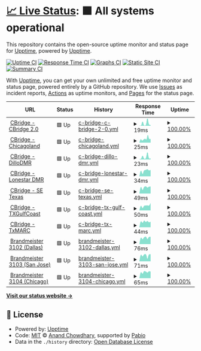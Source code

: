 # [📈 Live Status](https://demo.upptime.js.org): <!--live status--> **🟩 All systems operational**

This repository contains the open-source uptime monitor and status page for [Upptime](https://upptime.js.org), powered by [Upptime](https://github.com/upptime/upptime).

[![Uptime CI](https://github.com/Cotterville/upptime/workflows/Uptime%20CI/badge.svg)](https://github.com/Cotterville/upptime/actions?query=workflow%3A%22Uptime+CI%22)
[![Response Time CI](https://github.com/Cotterville/upptime/workflows/Response%20Time%20CI/badge.svg)](https://github.com/Cotterville/upptime/actions?query=workflow%3A%22Response+Time+CI%22)
[![Graphs CI](https://github.com/Cotterville/upptime/workflows/Graphs%20CI/badge.svg)](https://github.com/Cotterville/upptime/actions?query=workflow%3A%22Graphs+CI%22)
[![Static Site CI](https://github.com/Cotterville/upptime/workflows/Static%20Site%20CI/badge.svg)](https://github.com/Cotterville/upptime/actions?query=workflow%3A%22Static+Site+CI%22)
[![Summary CI](https://github.com/Cotterville/upptime/workflows/Summary%20CI/badge.svg)](https://github.com/Cotterville/upptime/actions?query=workflow%3A%22Summary+CI%22)

With [Upptime](https://upptime.js.org), you can get your own unlimited and free uptime monitor and status page, powered entirely by a GitHub repository. We use [Issues](https://github.com/upptime/upptime/issues) as incident reports, [Actions](https://github.com/Cotterville/upptime/actions) as uptime monitors, and [Pages](https://demo.upptime.js.org) for the status page.

<!--start: status pages-->
<!-- This summary is generated by Upptime (https://github.com/upptime/upptime) -->
<!-- Do not edit this manually, your changes will be overwritten -->
<!-- prettier-ignore -->
| URL | Status | History | Response Time | Uptime |
| --- | ------ | ------- | ------------- | ------ |
| <img alt="" src="https://raw.githubusercontent.com/Cotterville/upptime/master/assets/tower-favicon.ico" height="13"> [CBridge - CBridge 2.0](64.111.99.38) | 🟩 Up | [c-bridge-c-bridge-2-0.yml](https://github.com/Cotterville/upptime/commits/HEAD/history/c-bridge-c-bridge-2-0.yml) | <details><summary><img alt="Response time graph" src="./graphs/c-bridge-c-bridge-2-0/response-time-week.png" height="20"> 19ms</summary><br><a href="https://status.dmrtexas.net/history/c-bridge-c-bridge-2-0"><img alt="Response time 28" src="https://img.shields.io/endpoint?url=https%3A%2F%2Fraw.githubusercontent.com%2FCotterville%2Fupptime%2FHEAD%2Fapi%2Fc-bridge-c-bridge-2-0%2Fresponse-time.json"></a><br><a href="https://status.dmrtexas.net/history/c-bridge-c-bridge-2-0"><img alt="24-hour response time 6" src="https://img.shields.io/endpoint?url=https%3A%2F%2Fraw.githubusercontent.com%2FCotterville%2Fupptime%2FHEAD%2Fapi%2Fc-bridge-c-bridge-2-0%2Fresponse-time-day.json"></a><br><a href="https://status.dmrtexas.net/history/c-bridge-c-bridge-2-0"><img alt="7-day response time 19" src="https://img.shields.io/endpoint?url=https%3A%2F%2Fraw.githubusercontent.com%2FCotterville%2Fupptime%2FHEAD%2Fapi%2Fc-bridge-c-bridge-2-0%2Fresponse-time-week.json"></a><br><a href="https://status.dmrtexas.net/history/c-bridge-c-bridge-2-0"><img alt="30-day response time 21" src="https://img.shields.io/endpoint?url=https%3A%2F%2Fraw.githubusercontent.com%2FCotterville%2Fupptime%2FHEAD%2Fapi%2Fc-bridge-c-bridge-2-0%2Fresponse-time-month.json"></a><br><a href="https://status.dmrtexas.net/history/c-bridge-c-bridge-2-0"><img alt="1-year response time 28" src="https://img.shields.io/endpoint?url=https%3A%2F%2Fraw.githubusercontent.com%2FCotterville%2Fupptime%2FHEAD%2Fapi%2Fc-bridge-c-bridge-2-0%2Fresponse-time-year.json"></a></details> | <details><summary><a href="https://status.dmrtexas.net/history/c-bridge-c-bridge-2-0">100.00%</a></summary><a href="https://status.dmrtexas.net/history/c-bridge-c-bridge-2-0"><img alt="All-time uptime 100.00%" src="https://img.shields.io/endpoint?url=https%3A%2F%2Fraw.githubusercontent.com%2FCotterville%2Fupptime%2FHEAD%2Fapi%2Fc-bridge-c-bridge-2-0%2Fuptime.json"></a><br><a href="https://status.dmrtexas.net/history/c-bridge-c-bridge-2-0"><img alt="24-hour uptime 100.00%" src="https://img.shields.io/endpoint?url=https%3A%2F%2Fraw.githubusercontent.com%2FCotterville%2Fupptime%2FHEAD%2Fapi%2Fc-bridge-c-bridge-2-0%2Fuptime-day.json"></a><br><a href="https://status.dmrtexas.net/history/c-bridge-c-bridge-2-0"><img alt="7-day uptime 100.00%" src="https://img.shields.io/endpoint?url=https%3A%2F%2Fraw.githubusercontent.com%2FCotterville%2Fupptime%2FHEAD%2Fapi%2Fc-bridge-c-bridge-2-0%2Fuptime-week.json"></a><br><a href="https://status.dmrtexas.net/history/c-bridge-c-bridge-2-0"><img alt="30-day uptime 100.00%" src="https://img.shields.io/endpoint?url=https%3A%2F%2Fraw.githubusercontent.com%2FCotterville%2Fupptime%2FHEAD%2Fapi%2Fc-bridge-c-bridge-2-0%2Fuptime-month.json"></a><br><a href="https://status.dmrtexas.net/history/c-bridge-c-bridge-2-0"><img alt="1-year uptime 100.00%" src="https://img.shields.io/endpoint?url=https%3A%2F%2Fraw.githubusercontent.com%2FCotterville%2Fupptime%2FHEAD%2Fapi%2Fc-bridge-c-bridge-2-0%2Fuptime-year.json"></a></details>
| <img alt="" src="https://raw.githubusercontent.com/Cotterville/upptime/master/assets/tower-favicon.ico" height="13"> [CBridge - Chicagoland](107.191.49.134) | 🟩 Up | [c-bridge-chicagoland.yml](https://github.com/Cotterville/upptime/commits/HEAD/history/c-bridge-chicagoland.yml) | <details><summary><img alt="Response time graph" src="./graphs/c-bridge-chicagoland/response-time-week.png" height="20"> 25ms</summary><br><a href="https://status.dmrtexas.net/history/c-bridge-chicagoland"><img alt="Response time 31" src="https://img.shields.io/endpoint?url=https%3A%2F%2Fraw.githubusercontent.com%2FCotterville%2Fupptime%2FHEAD%2Fapi%2Fc-bridge-chicagoland%2Fresponse-time.json"></a><br><a href="https://status.dmrtexas.net/history/c-bridge-chicagoland"><img alt="24-hour response time 24" src="https://img.shields.io/endpoint?url=https%3A%2F%2Fraw.githubusercontent.com%2FCotterville%2Fupptime%2FHEAD%2Fapi%2Fc-bridge-chicagoland%2Fresponse-time-day.json"></a><br><a href="https://status.dmrtexas.net/history/c-bridge-chicagoland"><img alt="7-day response time 25" src="https://img.shields.io/endpoint?url=https%3A%2F%2Fraw.githubusercontent.com%2FCotterville%2Fupptime%2FHEAD%2Fapi%2Fc-bridge-chicagoland%2Fresponse-time-week.json"></a><br><a href="https://status.dmrtexas.net/history/c-bridge-chicagoland"><img alt="30-day response time 53" src="https://img.shields.io/endpoint?url=https%3A%2F%2Fraw.githubusercontent.com%2FCotterville%2Fupptime%2FHEAD%2Fapi%2Fc-bridge-chicagoland%2Fresponse-time-month.json"></a><br><a href="https://status.dmrtexas.net/history/c-bridge-chicagoland"><img alt="1-year response time 32" src="https://img.shields.io/endpoint?url=https%3A%2F%2Fraw.githubusercontent.com%2FCotterville%2Fupptime%2FHEAD%2Fapi%2Fc-bridge-chicagoland%2Fresponse-time-year.json"></a></details> | <details><summary><a href="https://status.dmrtexas.net/history/c-bridge-chicagoland">100.00%</a></summary><a href="https://status.dmrtexas.net/history/c-bridge-chicagoland"><img alt="All-time uptime 99.98%" src="https://img.shields.io/endpoint?url=https%3A%2F%2Fraw.githubusercontent.com%2FCotterville%2Fupptime%2FHEAD%2Fapi%2Fc-bridge-chicagoland%2Fuptime.json"></a><br><a href="https://status.dmrtexas.net/history/c-bridge-chicagoland"><img alt="24-hour uptime 100.00%" src="https://img.shields.io/endpoint?url=https%3A%2F%2Fraw.githubusercontent.com%2FCotterville%2Fupptime%2FHEAD%2Fapi%2Fc-bridge-chicagoland%2Fuptime-day.json"></a><br><a href="https://status.dmrtexas.net/history/c-bridge-chicagoland"><img alt="7-day uptime 100.00%" src="https://img.shields.io/endpoint?url=https%3A%2F%2Fraw.githubusercontent.com%2FCotterville%2Fupptime%2FHEAD%2Fapi%2Fc-bridge-chicagoland%2Fuptime-week.json"></a><br><a href="https://status.dmrtexas.net/history/c-bridge-chicagoland"><img alt="30-day uptime 100.00%" src="https://img.shields.io/endpoint?url=https%3A%2F%2Fraw.githubusercontent.com%2FCotterville%2Fupptime%2FHEAD%2Fapi%2Fc-bridge-chicagoland%2Fuptime-month.json"></a><br><a href="https://status.dmrtexas.net/history/c-bridge-chicagoland"><img alt="1-year uptime 99.97%" src="https://img.shields.io/endpoint?url=https%3A%2F%2Fraw.githubusercontent.com%2FCotterville%2Fupptime%2FHEAD%2Fapi%2Fc-bridge-chicagoland%2Fuptime-year.json"></a></details>
| <img alt="" src="https://raw.githubusercontent.com/Cotterville/upptime/master/assets/tower-favicon.ico" height="13"> [CBridge - DilloDMR](45.55.152.18) | 🟩 Up | [c-bridge-dillo-dmr.yml](https://github.com/Cotterville/upptime/commits/HEAD/history/c-bridge-dillo-dmr.yml) | <details><summary><img alt="Response time graph" src="./graphs/c-bridge-dillo-dmr/response-time-week.png" height="20"> 23ms</summary><br><a href="https://status.dmrtexas.net/history/c-bridge-dillo-dmr"><img alt="Response time 31" src="https://img.shields.io/endpoint?url=https%3A%2F%2Fraw.githubusercontent.com%2FCotterville%2Fupptime%2FHEAD%2Fapi%2Fc-bridge-dillo-dmr%2Fresponse-time.json"></a><br><a href="https://status.dmrtexas.net/history/c-bridge-dillo-dmr"><img alt="24-hour response time 11" src="https://img.shields.io/endpoint?url=https%3A%2F%2Fraw.githubusercontent.com%2FCotterville%2Fupptime%2FHEAD%2Fapi%2Fc-bridge-dillo-dmr%2Fresponse-time-day.json"></a><br><a href="https://status.dmrtexas.net/history/c-bridge-dillo-dmr"><img alt="7-day response time 23" src="https://img.shields.io/endpoint?url=https%3A%2F%2Fraw.githubusercontent.com%2FCotterville%2Fupptime%2FHEAD%2Fapi%2Fc-bridge-dillo-dmr%2Fresponse-time-week.json"></a><br><a href="https://status.dmrtexas.net/history/c-bridge-dillo-dmr"><img alt="30-day response time 26" src="https://img.shields.io/endpoint?url=https%3A%2F%2Fraw.githubusercontent.com%2FCotterville%2Fupptime%2FHEAD%2Fapi%2Fc-bridge-dillo-dmr%2Fresponse-time-month.json"></a><br><a href="https://status.dmrtexas.net/history/c-bridge-dillo-dmr"><img alt="1-year response time 31" src="https://img.shields.io/endpoint?url=https%3A%2F%2Fraw.githubusercontent.com%2FCotterville%2Fupptime%2FHEAD%2Fapi%2Fc-bridge-dillo-dmr%2Fresponse-time-year.json"></a></details> | <details><summary><a href="https://status.dmrtexas.net/history/c-bridge-dillo-dmr">100.00%</a></summary><a href="https://status.dmrtexas.net/history/c-bridge-dillo-dmr"><img alt="All-time uptime 100.00%" src="https://img.shields.io/endpoint?url=https%3A%2F%2Fraw.githubusercontent.com%2FCotterville%2Fupptime%2FHEAD%2Fapi%2Fc-bridge-dillo-dmr%2Fuptime.json"></a><br><a href="https://status.dmrtexas.net/history/c-bridge-dillo-dmr"><img alt="24-hour uptime 100.00%" src="https://img.shields.io/endpoint?url=https%3A%2F%2Fraw.githubusercontent.com%2FCotterville%2Fupptime%2FHEAD%2Fapi%2Fc-bridge-dillo-dmr%2Fuptime-day.json"></a><br><a href="https://status.dmrtexas.net/history/c-bridge-dillo-dmr"><img alt="7-day uptime 100.00%" src="https://img.shields.io/endpoint?url=https%3A%2F%2Fraw.githubusercontent.com%2FCotterville%2Fupptime%2FHEAD%2Fapi%2Fc-bridge-dillo-dmr%2Fuptime-week.json"></a><br><a href="https://status.dmrtexas.net/history/c-bridge-dillo-dmr"><img alt="30-day uptime 100.00%" src="https://img.shields.io/endpoint?url=https%3A%2F%2Fraw.githubusercontent.com%2FCotterville%2Fupptime%2FHEAD%2Fapi%2Fc-bridge-dillo-dmr%2Fuptime-month.json"></a><br><a href="https://status.dmrtexas.net/history/c-bridge-dillo-dmr"><img alt="1-year uptime 100.00%" src="https://img.shields.io/endpoint?url=https%3A%2F%2Fraw.githubusercontent.com%2FCotterville%2Fupptime%2FHEAD%2Fapi%2Fc-bridge-dillo-dmr%2Fuptime-year.json"></a></details>
| <img alt="" src="https://raw.githubusercontent.com/Cotterville/upptime/master/assets/tower-favicon.ico" height="13"> [CBridge - Lonestar DMR](192.92.239.155) | 🟩 Up | [c-bridge-lonestar-dmr.yml](https://github.com/Cotterville/upptime/commits/HEAD/history/c-bridge-lonestar-dmr.yml) | <details><summary><img alt="Response time graph" src="./graphs/c-bridge-lonestar-dmr/response-time-week.png" height="20"> 34ms</summary><br><a href="https://status.dmrtexas.net/history/c-bridge-lonestar-dmr"><img alt="Response time 35" src="https://img.shields.io/endpoint?url=https%3A%2F%2Fraw.githubusercontent.com%2FCotterville%2Fupptime%2FHEAD%2Fapi%2Fc-bridge-lonestar-dmr%2Fresponse-time.json"></a><br><a href="https://status.dmrtexas.net/history/c-bridge-lonestar-dmr"><img alt="24-hour response time 38" src="https://img.shields.io/endpoint?url=https%3A%2F%2Fraw.githubusercontent.com%2FCotterville%2Fupptime%2FHEAD%2Fapi%2Fc-bridge-lonestar-dmr%2Fresponse-time-day.json"></a><br><a href="https://status.dmrtexas.net/history/c-bridge-lonestar-dmr"><img alt="7-day response time 34" src="https://img.shields.io/endpoint?url=https%3A%2F%2Fraw.githubusercontent.com%2FCotterville%2Fupptime%2FHEAD%2Fapi%2Fc-bridge-lonestar-dmr%2Fresponse-time-week.json"></a><br><a href="https://status.dmrtexas.net/history/c-bridge-lonestar-dmr"><img alt="30-day response time 33" src="https://img.shields.io/endpoint?url=https%3A%2F%2Fraw.githubusercontent.com%2FCotterville%2Fupptime%2FHEAD%2Fapi%2Fc-bridge-lonestar-dmr%2Fresponse-time-month.json"></a><br><a href="https://status.dmrtexas.net/history/c-bridge-lonestar-dmr"><img alt="1-year response time 35" src="https://img.shields.io/endpoint?url=https%3A%2F%2Fraw.githubusercontent.com%2FCotterville%2Fupptime%2FHEAD%2Fapi%2Fc-bridge-lonestar-dmr%2Fresponse-time-year.json"></a></details> | <details><summary><a href="https://status.dmrtexas.net/history/c-bridge-lonestar-dmr">100.00%</a></summary><a href="https://status.dmrtexas.net/history/c-bridge-lonestar-dmr"><img alt="All-time uptime 98.60%" src="https://img.shields.io/endpoint?url=https%3A%2F%2Fraw.githubusercontent.com%2FCotterville%2Fupptime%2FHEAD%2Fapi%2Fc-bridge-lonestar-dmr%2Fuptime.json"></a><br><a href="https://status.dmrtexas.net/history/c-bridge-lonestar-dmr"><img alt="24-hour uptime 100.00%" src="https://img.shields.io/endpoint?url=https%3A%2F%2Fraw.githubusercontent.com%2FCotterville%2Fupptime%2FHEAD%2Fapi%2Fc-bridge-lonestar-dmr%2Fuptime-day.json"></a><br><a href="https://status.dmrtexas.net/history/c-bridge-lonestar-dmr"><img alt="7-day uptime 100.00%" src="https://img.shields.io/endpoint?url=https%3A%2F%2Fraw.githubusercontent.com%2FCotterville%2Fupptime%2FHEAD%2Fapi%2Fc-bridge-lonestar-dmr%2Fuptime-week.json"></a><br><a href="https://status.dmrtexas.net/history/c-bridge-lonestar-dmr"><img alt="30-day uptime 100.00%" src="https://img.shields.io/endpoint?url=https%3A%2F%2Fraw.githubusercontent.com%2FCotterville%2Fupptime%2FHEAD%2Fapi%2Fc-bridge-lonestar-dmr%2Fuptime-month.json"></a><br><a href="https://status.dmrtexas.net/history/c-bridge-lonestar-dmr"><img alt="1-year uptime 98.47%" src="https://img.shields.io/endpoint?url=https%3A%2F%2Fraw.githubusercontent.com%2FCotterville%2Fupptime%2FHEAD%2Fapi%2Fc-bridge-lonestar-dmr%2Fuptime-year.json"></a></details>
| <img alt="" src="https://raw.githubusercontent.com/Cotterville/upptime/master/assets/tower-favicon.ico" height="13"> [CBridge - SE Texas](199.66.149.2) | 🟩 Up | [c-bridge-se-texas.yml](https://github.com/Cotterville/upptime/commits/HEAD/history/c-bridge-se-texas.yml) | <details><summary><img alt="Response time graph" src="./graphs/c-bridge-se-texas/response-time-week.png" height="20"> 49ms</summary><br><a href="https://status.dmrtexas.net/history/c-bridge-se-texas"><img alt="Response time 48" src="https://img.shields.io/endpoint?url=https%3A%2F%2Fraw.githubusercontent.com%2FCotterville%2Fupptime%2FHEAD%2Fapi%2Fc-bridge-se-texas%2Fresponse-time.json"></a><br><a href="https://status.dmrtexas.net/history/c-bridge-se-texas"><img alt="24-hour response time 56" src="https://img.shields.io/endpoint?url=https%3A%2F%2Fraw.githubusercontent.com%2FCotterville%2Fupptime%2FHEAD%2Fapi%2Fc-bridge-se-texas%2Fresponse-time-day.json"></a><br><a href="https://status.dmrtexas.net/history/c-bridge-se-texas"><img alt="7-day response time 49" src="https://img.shields.io/endpoint?url=https%3A%2F%2Fraw.githubusercontent.com%2FCotterville%2Fupptime%2FHEAD%2Fapi%2Fc-bridge-se-texas%2Fresponse-time-week.json"></a><br><a href="https://status.dmrtexas.net/history/c-bridge-se-texas"><img alt="30-day response time 51" src="https://img.shields.io/endpoint?url=https%3A%2F%2Fraw.githubusercontent.com%2FCotterville%2Fupptime%2FHEAD%2Fapi%2Fc-bridge-se-texas%2Fresponse-time-month.json"></a><br><a href="https://status.dmrtexas.net/history/c-bridge-se-texas"><img alt="1-year response time 48" src="https://img.shields.io/endpoint?url=https%3A%2F%2Fraw.githubusercontent.com%2FCotterville%2Fupptime%2FHEAD%2Fapi%2Fc-bridge-se-texas%2Fresponse-time-year.json"></a></details> | <details><summary><a href="https://status.dmrtexas.net/history/c-bridge-se-texas">100.00%</a></summary><a href="https://status.dmrtexas.net/history/c-bridge-se-texas"><img alt="All-time uptime 95.99%" src="https://img.shields.io/endpoint?url=https%3A%2F%2Fraw.githubusercontent.com%2FCotterville%2Fupptime%2FHEAD%2Fapi%2Fc-bridge-se-texas%2Fuptime.json"></a><br><a href="https://status.dmrtexas.net/history/c-bridge-se-texas"><img alt="24-hour uptime 100.00%" src="https://img.shields.io/endpoint?url=https%3A%2F%2Fraw.githubusercontent.com%2FCotterville%2Fupptime%2FHEAD%2Fapi%2Fc-bridge-se-texas%2Fuptime-day.json"></a><br><a href="https://status.dmrtexas.net/history/c-bridge-se-texas"><img alt="7-day uptime 100.00%" src="https://img.shields.io/endpoint?url=https%3A%2F%2Fraw.githubusercontent.com%2FCotterville%2Fupptime%2FHEAD%2Fapi%2Fc-bridge-se-texas%2Fuptime-week.json"></a><br><a href="https://status.dmrtexas.net/history/c-bridge-se-texas"><img alt="30-day uptime 100.00%" src="https://img.shields.io/endpoint?url=https%3A%2F%2Fraw.githubusercontent.com%2FCotterville%2Fupptime%2FHEAD%2Fapi%2Fc-bridge-se-texas%2Fuptime-month.json"></a><br><a href="https://status.dmrtexas.net/history/c-bridge-se-texas"><img alt="1-year uptime 95.60%" src="https://img.shields.io/endpoint?url=https%3A%2F%2Fraw.githubusercontent.com%2FCotterville%2Fupptime%2FHEAD%2Fapi%2Fc-bridge-se-texas%2Fuptime-year.json"></a></details>
| <img alt="" src="https://raw.githubusercontent.com/Cotterville/upptime/master/assets/tower-favicon.ico" height="13"> [CBridge - TXGulfCoast](66.170.192.14) | 🟩 Up | [c-bridge-tx-gulf-coast.yml](https://github.com/Cotterville/upptime/commits/HEAD/history/c-bridge-tx-gulf-coast.yml) | <details><summary><img alt="Response time graph" src="./graphs/c-bridge-tx-gulf-coast/response-time-week.png" height="20"> 50ms</summary><br><a href="https://status.dmrtexas.net/history/c-bridge-tx-gulf-coast"><img alt="Response time 55" src="https://img.shields.io/endpoint?url=https%3A%2F%2Fraw.githubusercontent.com%2FCotterville%2Fupptime%2FHEAD%2Fapi%2Fc-bridge-tx-gulf-coast%2Fresponse-time.json"></a><br><a href="https://status.dmrtexas.net/history/c-bridge-tx-gulf-coast"><img alt="24-hour response time 78" src="https://img.shields.io/endpoint?url=https%3A%2F%2Fraw.githubusercontent.com%2FCotterville%2Fupptime%2FHEAD%2Fapi%2Fc-bridge-tx-gulf-coast%2Fresponse-time-day.json"></a><br><a href="https://status.dmrtexas.net/history/c-bridge-tx-gulf-coast"><img alt="7-day response time 50" src="https://img.shields.io/endpoint?url=https%3A%2F%2Fraw.githubusercontent.com%2FCotterville%2Fupptime%2FHEAD%2Fapi%2Fc-bridge-tx-gulf-coast%2Fresponse-time-week.json"></a><br><a href="https://status.dmrtexas.net/history/c-bridge-tx-gulf-coast"><img alt="30-day response time 47" src="https://img.shields.io/endpoint?url=https%3A%2F%2Fraw.githubusercontent.com%2FCotterville%2Fupptime%2FHEAD%2Fapi%2Fc-bridge-tx-gulf-coast%2Fresponse-time-month.json"></a><br><a href="https://status.dmrtexas.net/history/c-bridge-tx-gulf-coast"><img alt="1-year response time 55" src="https://img.shields.io/endpoint?url=https%3A%2F%2Fraw.githubusercontent.com%2FCotterville%2Fupptime%2FHEAD%2Fapi%2Fc-bridge-tx-gulf-coast%2Fresponse-time-year.json"></a></details> | <details><summary><a href="https://status.dmrtexas.net/history/c-bridge-tx-gulf-coast">100.00%</a></summary><a href="https://status.dmrtexas.net/history/c-bridge-tx-gulf-coast"><img alt="All-time uptime 94.59%" src="https://img.shields.io/endpoint?url=https%3A%2F%2Fraw.githubusercontent.com%2FCotterville%2Fupptime%2FHEAD%2Fapi%2Fc-bridge-tx-gulf-coast%2Fuptime.json"></a><br><a href="https://status.dmrtexas.net/history/c-bridge-tx-gulf-coast"><img alt="24-hour uptime 100.00%" src="https://img.shields.io/endpoint?url=https%3A%2F%2Fraw.githubusercontent.com%2FCotterville%2Fupptime%2FHEAD%2Fapi%2Fc-bridge-tx-gulf-coast%2Fuptime-day.json"></a><br><a href="https://status.dmrtexas.net/history/c-bridge-tx-gulf-coast"><img alt="7-day uptime 100.00%" src="https://img.shields.io/endpoint?url=https%3A%2F%2Fraw.githubusercontent.com%2FCotterville%2Fupptime%2FHEAD%2Fapi%2Fc-bridge-tx-gulf-coast%2Fuptime-week.json"></a><br><a href="https://status.dmrtexas.net/history/c-bridge-tx-gulf-coast"><img alt="30-day uptime 99.96%" src="https://img.shields.io/endpoint?url=https%3A%2F%2Fraw.githubusercontent.com%2FCotterville%2Fupptime%2FHEAD%2Fapi%2Fc-bridge-tx-gulf-coast%2Fuptime-month.json"></a><br><a href="https://status.dmrtexas.net/history/c-bridge-tx-gulf-coast"><img alt="1-year uptime 94.75%" src="https://img.shields.io/endpoint?url=https%3A%2F%2Fraw.githubusercontent.com%2FCotterville%2Fupptime%2FHEAD%2Fapi%2Fc-bridge-tx-gulf-coast%2Fuptime-year.json"></a></details>
| <img alt="" src="https://raw.githubusercontent.com/Cotterville/upptime/master/assets/tower-favicon.ico" height="13"> [CBridge - TxMARC](72.20.134.101) | 🟩 Up | [c-bridge-tx-marc.yml](https://github.com/Cotterville/upptime/commits/HEAD/history/c-bridge-tx-marc.yml) | <details><summary><img alt="Response time graph" src="./graphs/c-bridge-tx-marc/response-time-week.png" height="20"> 44ms</summary><br><a href="https://status.dmrtexas.net/history/c-bridge-tx-marc"><img alt="Response time 44" src="https://img.shields.io/endpoint?url=https%3A%2F%2Fraw.githubusercontent.com%2FCotterville%2Fupptime%2FHEAD%2Fapi%2Fc-bridge-tx-marc%2Fresponse-time.json"></a><br><a href="https://status.dmrtexas.net/history/c-bridge-tx-marc"><img alt="24-hour response time 44" src="https://img.shields.io/endpoint?url=https%3A%2F%2Fraw.githubusercontent.com%2FCotterville%2Fupptime%2FHEAD%2Fapi%2Fc-bridge-tx-marc%2Fresponse-time-day.json"></a><br><a href="https://status.dmrtexas.net/history/c-bridge-tx-marc"><img alt="7-day response time 44" src="https://img.shields.io/endpoint?url=https%3A%2F%2Fraw.githubusercontent.com%2FCotterville%2Fupptime%2FHEAD%2Fapi%2Fc-bridge-tx-marc%2Fresponse-time-week.json"></a><br><a href="https://status.dmrtexas.net/history/c-bridge-tx-marc"><img alt="30-day response time 41" src="https://img.shields.io/endpoint?url=https%3A%2F%2Fraw.githubusercontent.com%2FCotterville%2Fupptime%2FHEAD%2Fapi%2Fc-bridge-tx-marc%2Fresponse-time-month.json"></a><br><a href="https://status.dmrtexas.net/history/c-bridge-tx-marc"><img alt="1-year response time 44" src="https://img.shields.io/endpoint?url=https%3A%2F%2Fraw.githubusercontent.com%2FCotterville%2Fupptime%2FHEAD%2Fapi%2Fc-bridge-tx-marc%2Fresponse-time-year.json"></a></details> | <details><summary><a href="https://status.dmrtexas.net/history/c-bridge-tx-marc">100.00%</a></summary><a href="https://status.dmrtexas.net/history/c-bridge-tx-marc"><img alt="All-time uptime 98.18%" src="https://img.shields.io/endpoint?url=https%3A%2F%2Fraw.githubusercontent.com%2FCotterville%2Fupptime%2FHEAD%2Fapi%2Fc-bridge-tx-marc%2Fuptime.json"></a><br><a href="https://status.dmrtexas.net/history/c-bridge-tx-marc"><img alt="24-hour uptime 100.00%" src="https://img.shields.io/endpoint?url=https%3A%2F%2Fraw.githubusercontent.com%2FCotterville%2Fupptime%2FHEAD%2Fapi%2Fc-bridge-tx-marc%2Fuptime-day.json"></a><br><a href="https://status.dmrtexas.net/history/c-bridge-tx-marc"><img alt="7-day uptime 100.00%" src="https://img.shields.io/endpoint?url=https%3A%2F%2Fraw.githubusercontent.com%2FCotterville%2Fupptime%2FHEAD%2Fapi%2Fc-bridge-tx-marc%2Fuptime-week.json"></a><br><a href="https://status.dmrtexas.net/history/c-bridge-tx-marc"><img alt="30-day uptime 100.00%" src="https://img.shields.io/endpoint?url=https%3A%2F%2Fraw.githubusercontent.com%2FCotterville%2Fupptime%2FHEAD%2Fapi%2Fc-bridge-tx-marc%2Fuptime-month.json"></a><br><a href="https://status.dmrtexas.net/history/c-bridge-tx-marc"><img alt="1-year uptime 98.01%" src="https://img.shields.io/endpoint?url=https%3A%2F%2Fraw.githubusercontent.com%2FCotterville%2Fupptime%2FHEAD%2Fapi%2Fc-bridge-tx-marc%2Fuptime-year.json"></a></details>
| <img alt="" src="https://raw.githubusercontent.com/Cotterville/upptime/master/assets/server-favicon.ico" height="13"> [Brandmeister 3102 (Dallas)](74.91.114.19) | 🟩 Up | [brandmeister-3102-dallas.yml](https://github.com/Cotterville/upptime/commits/HEAD/history/brandmeister-3102-dallas.yml) | <details><summary><img alt="Response time graph" src="./graphs/brandmeister-3102-dallas/response-time-week.png" height="20"> 76ms</summary><br><a href="https://status.dmrtexas.net/history/brandmeister-3102-dallas"><img alt="Response time 73" src="https://img.shields.io/endpoint?url=https%3A%2F%2Fraw.githubusercontent.com%2FCotterville%2Fupptime%2FHEAD%2Fapi%2Fbrandmeister-3102-dallas%2Fresponse-time.json"></a><br><a href="https://status.dmrtexas.net/history/brandmeister-3102-dallas"><img alt="24-hour response time 87" src="https://img.shields.io/endpoint?url=https%3A%2F%2Fraw.githubusercontent.com%2FCotterville%2Fupptime%2FHEAD%2Fapi%2Fbrandmeister-3102-dallas%2Fresponse-time-day.json"></a><br><a href="https://status.dmrtexas.net/history/brandmeister-3102-dallas"><img alt="7-day response time 76" src="https://img.shields.io/endpoint?url=https%3A%2F%2Fraw.githubusercontent.com%2FCotterville%2Fupptime%2FHEAD%2Fapi%2Fbrandmeister-3102-dallas%2Fresponse-time-week.json"></a><br><a href="https://status.dmrtexas.net/history/brandmeister-3102-dallas"><img alt="30-day response time 75" src="https://img.shields.io/endpoint?url=https%3A%2F%2Fraw.githubusercontent.com%2FCotterville%2Fupptime%2FHEAD%2Fapi%2Fbrandmeister-3102-dallas%2Fresponse-time-month.json"></a><br><a href="https://status.dmrtexas.net/history/brandmeister-3102-dallas"><img alt="1-year response time 72" src="https://img.shields.io/endpoint?url=https%3A%2F%2Fraw.githubusercontent.com%2FCotterville%2Fupptime%2FHEAD%2Fapi%2Fbrandmeister-3102-dallas%2Fresponse-time-year.json"></a></details> | <details><summary><a href="https://status.dmrtexas.net/history/brandmeister-3102-dallas">100.00%</a></summary><a href="https://status.dmrtexas.net/history/brandmeister-3102-dallas"><img alt="All-time uptime 100.00%" src="https://img.shields.io/endpoint?url=https%3A%2F%2Fraw.githubusercontent.com%2FCotterville%2Fupptime%2FHEAD%2Fapi%2Fbrandmeister-3102-dallas%2Fuptime.json"></a><br><a href="https://status.dmrtexas.net/history/brandmeister-3102-dallas"><img alt="24-hour uptime 100.00%" src="https://img.shields.io/endpoint?url=https%3A%2F%2Fraw.githubusercontent.com%2FCotterville%2Fupptime%2FHEAD%2Fapi%2Fbrandmeister-3102-dallas%2Fuptime-day.json"></a><br><a href="https://status.dmrtexas.net/history/brandmeister-3102-dallas"><img alt="7-day uptime 100.00%" src="https://img.shields.io/endpoint?url=https%3A%2F%2Fraw.githubusercontent.com%2FCotterville%2Fupptime%2FHEAD%2Fapi%2Fbrandmeister-3102-dallas%2Fuptime-week.json"></a><br><a href="https://status.dmrtexas.net/history/brandmeister-3102-dallas"><img alt="30-day uptime 100.00%" src="https://img.shields.io/endpoint?url=https%3A%2F%2Fraw.githubusercontent.com%2FCotterville%2Fupptime%2FHEAD%2Fapi%2Fbrandmeister-3102-dallas%2Fuptime-month.json"></a><br><a href="https://status.dmrtexas.net/history/brandmeister-3102-dallas"><img alt="1-year uptime 99.99%" src="https://img.shields.io/endpoint?url=https%3A%2F%2Fraw.githubusercontent.com%2FCotterville%2Fupptime%2FHEAD%2Fapi%2Fbrandmeister-3102-dallas%2Fuptime-year.json"></a></details>
| <img alt="" src="https://raw.githubusercontent.com/Cotterville/upptime/master/assets/server-favicon.ico" height="13"> [Brandmeister 3103 (San Jose)](74.91.118.251) | 🟩 Up | [brandmeister-3103-san-jose.yml](https://github.com/Cotterville/upptime/commits/HEAD/history/brandmeister-3103-san-jose.yml) | <details><summary><img alt="Response time graph" src="./graphs/brandmeister-3103-san-jose/response-time-week.png" height="20"> 71ms</summary><br><a href="https://status.dmrtexas.net/history/brandmeister-3103-san-jose"><img alt="Response time 65" src="https://img.shields.io/endpoint?url=https%3A%2F%2Fraw.githubusercontent.com%2FCotterville%2Fupptime%2FHEAD%2Fapi%2Fbrandmeister-3103-san-jose%2Fresponse-time.json"></a><br><a href="https://status.dmrtexas.net/history/brandmeister-3103-san-jose"><img alt="24-hour response time 85" src="https://img.shields.io/endpoint?url=https%3A%2F%2Fraw.githubusercontent.com%2FCotterville%2Fupptime%2FHEAD%2Fapi%2Fbrandmeister-3103-san-jose%2Fresponse-time-day.json"></a><br><a href="https://status.dmrtexas.net/history/brandmeister-3103-san-jose"><img alt="7-day response time 71" src="https://img.shields.io/endpoint?url=https%3A%2F%2Fraw.githubusercontent.com%2FCotterville%2Fupptime%2FHEAD%2Fapi%2Fbrandmeister-3103-san-jose%2Fresponse-time-week.json"></a><br><a href="https://status.dmrtexas.net/history/brandmeister-3103-san-jose"><img alt="30-day response time 69" src="https://img.shields.io/endpoint?url=https%3A%2F%2Fraw.githubusercontent.com%2FCotterville%2Fupptime%2FHEAD%2Fapi%2Fbrandmeister-3103-san-jose%2Fresponse-time-month.json"></a><br><a href="https://status.dmrtexas.net/history/brandmeister-3103-san-jose"><img alt="1-year response time 65" src="https://img.shields.io/endpoint?url=https%3A%2F%2Fraw.githubusercontent.com%2FCotterville%2Fupptime%2FHEAD%2Fapi%2Fbrandmeister-3103-san-jose%2Fresponse-time-year.json"></a></details> | <details><summary><a href="https://status.dmrtexas.net/history/brandmeister-3103-san-jose">100.00%</a></summary><a href="https://status.dmrtexas.net/history/brandmeister-3103-san-jose"><img alt="All-time uptime 99.61%" src="https://img.shields.io/endpoint?url=https%3A%2F%2Fraw.githubusercontent.com%2FCotterville%2Fupptime%2FHEAD%2Fapi%2Fbrandmeister-3103-san-jose%2Fuptime.json"></a><br><a href="https://status.dmrtexas.net/history/brandmeister-3103-san-jose"><img alt="24-hour uptime 100.00%" src="https://img.shields.io/endpoint?url=https%3A%2F%2Fraw.githubusercontent.com%2FCotterville%2Fupptime%2FHEAD%2Fapi%2Fbrandmeister-3103-san-jose%2Fuptime-day.json"></a><br><a href="https://status.dmrtexas.net/history/brandmeister-3103-san-jose"><img alt="7-day uptime 100.00%" src="https://img.shields.io/endpoint?url=https%3A%2F%2Fraw.githubusercontent.com%2FCotterville%2Fupptime%2FHEAD%2Fapi%2Fbrandmeister-3103-san-jose%2Fuptime-week.json"></a><br><a href="https://status.dmrtexas.net/history/brandmeister-3103-san-jose"><img alt="30-day uptime 100.00%" src="https://img.shields.io/endpoint?url=https%3A%2F%2Fraw.githubusercontent.com%2FCotterville%2Fupptime%2FHEAD%2Fapi%2Fbrandmeister-3103-san-jose%2Fuptime-month.json"></a><br><a href="https://status.dmrtexas.net/history/brandmeister-3103-san-jose"><img alt="1-year uptime 99.58%" src="https://img.shields.io/endpoint?url=https%3A%2F%2Fraw.githubusercontent.com%2FCotterville%2Fupptime%2FHEAD%2Fapi%2Fbrandmeister-3103-san-jose%2Fuptime-year.json"></a></details>
| <img alt="" src="https://raw.githubusercontent.com/Cotterville/upptime/master/assets/server-favicon.ico" height="13"> [Brandmeister 3104 (Chicago)](162.248.88.117) | 🟩 Up | [brandmeister-3104-chicago.yml](https://github.com/Cotterville/upptime/commits/HEAD/history/brandmeister-3104-chicago.yml) | <details><summary><img alt="Response time graph" src="./graphs/brandmeister-3104-chicago/response-time-week.png" height="20"> 65ms</summary><br><a href="https://status.dmrtexas.net/history/brandmeister-3104-chicago"><img alt="Response time 58" src="https://img.shields.io/endpoint?url=https%3A%2F%2Fraw.githubusercontent.com%2FCotterville%2Fupptime%2FHEAD%2Fapi%2Fbrandmeister-3104-chicago%2Fresponse-time.json"></a><br><a href="https://status.dmrtexas.net/history/brandmeister-3104-chicago"><img alt="24-hour response time 70" src="https://img.shields.io/endpoint?url=https%3A%2F%2Fraw.githubusercontent.com%2FCotterville%2Fupptime%2FHEAD%2Fapi%2Fbrandmeister-3104-chicago%2Fresponse-time-day.json"></a><br><a href="https://status.dmrtexas.net/history/brandmeister-3104-chicago"><img alt="7-day response time 65" src="https://img.shields.io/endpoint?url=https%3A%2F%2Fraw.githubusercontent.com%2FCotterville%2Fupptime%2FHEAD%2Fapi%2Fbrandmeister-3104-chicago%2Fresponse-time-week.json"></a><br><a href="https://status.dmrtexas.net/history/brandmeister-3104-chicago"><img alt="30-day response time 65" src="https://img.shields.io/endpoint?url=https%3A%2F%2Fraw.githubusercontent.com%2FCotterville%2Fupptime%2FHEAD%2Fapi%2Fbrandmeister-3104-chicago%2Fresponse-time-month.json"></a><br><a href="https://status.dmrtexas.net/history/brandmeister-3104-chicago"><img alt="1-year response time 61" src="https://img.shields.io/endpoint?url=https%3A%2F%2Fraw.githubusercontent.com%2FCotterville%2Fupptime%2FHEAD%2Fapi%2Fbrandmeister-3104-chicago%2Fresponse-time-year.json"></a></details> | <details><summary><a href="https://status.dmrtexas.net/history/brandmeister-3104-chicago">100.00%</a></summary><a href="https://status.dmrtexas.net/history/brandmeister-3104-chicago"><img alt="All-time uptime 99.98%" src="https://img.shields.io/endpoint?url=https%3A%2F%2Fraw.githubusercontent.com%2FCotterville%2Fupptime%2FHEAD%2Fapi%2Fbrandmeister-3104-chicago%2Fuptime.json"></a><br><a href="https://status.dmrtexas.net/history/brandmeister-3104-chicago"><img alt="24-hour uptime 100.00%" src="https://img.shields.io/endpoint?url=https%3A%2F%2Fraw.githubusercontent.com%2FCotterville%2Fupptime%2FHEAD%2Fapi%2Fbrandmeister-3104-chicago%2Fuptime-day.json"></a><br><a href="https://status.dmrtexas.net/history/brandmeister-3104-chicago"><img alt="7-day uptime 100.00%" src="https://img.shields.io/endpoint?url=https%3A%2F%2Fraw.githubusercontent.com%2FCotterville%2Fupptime%2FHEAD%2Fapi%2Fbrandmeister-3104-chicago%2Fuptime-week.json"></a><br><a href="https://status.dmrtexas.net/history/brandmeister-3104-chicago"><img alt="30-day uptime 100.00%" src="https://img.shields.io/endpoint?url=https%3A%2F%2Fraw.githubusercontent.com%2FCotterville%2Fupptime%2FHEAD%2Fapi%2Fbrandmeister-3104-chicago%2Fuptime-month.json"></a><br><a href="https://status.dmrtexas.net/history/brandmeister-3104-chicago"><img alt="1-year uptime 99.98%" src="https://img.shields.io/endpoint?url=https%3A%2F%2Fraw.githubusercontent.com%2FCotterville%2Fupptime%2FHEAD%2Fapi%2Fbrandmeister-3104-chicago%2Fuptime-year.json"></a></details>

<!--end: status pages-->

[**Visit our status website →**](https://demo.upptime.js.org)

## 📄 License

- Powered by: [Upptime](https://github.com/upptime/upptime)
- Code: [MIT](./LICENSE) © [Anand Chowdhary](https://anandchowdhary.com), supported by [Pabio](https://pabio.com)
- Data in the `./history` directory: [Open Database License](https://opendatacommons.org/licenses/odbl/1-0/)
